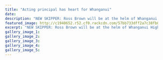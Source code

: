 ```yaml
---
title: "Acting principal has heart for Whanganui"
date: 
description: "NEW SKIPPER: Ross Brown will be at the helm of Whanganui High School until a permanent principal is appointed, Wanganui Cronicle article on 22/8/16..."
featured_image: http://c1940652.r52.cf0.rackcdn.com/57bb733dff2a7c38fb001669/Ross-Brown-new-WHS-interim-leader-22-Aug-2016.jpg
excerpt: "NEW SKIPPER: Ross Brown will be at the helm of Whanganui High School until a permanent principal is appointed."
gallery_image_1: 
gallery_image_2: 
gallery_image_3: 
gallery_image_4: 
gallery_image_5: 
---
```

